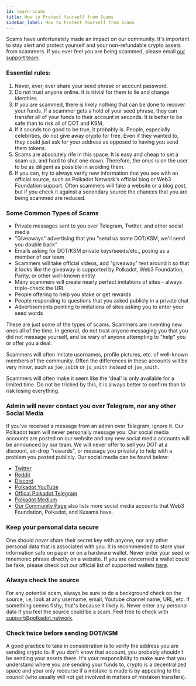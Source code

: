```yaml
---
id: learn-scams
title: How to Protect Yourself from Scams
sidebar_label: How to Protect Yourself from Scams
---
```


Scams have unfortunately made an impact on our community. It's important to stay alert and protect yourself and your non-refundable crypto assets from scammers. If you ever feel you are being scammed, please email [our support team](mailto:support@web3.foundation).

### Essential rules:

1. Never, ever, ever share your seed phrase or account password.
2. Do not trust anyone online. It is trivial for them to lie and change identities.
3. If you are scammed, there is likely nothing that can be done to recover your funds. If a scammer gets a hold of your seed phrase, they can transfer all of your funds to their account in seconds. It is better to be safe than to risk all of DOT and KSM.
4. If it sounds too good to be true, it probably is. People, especially celebrities, do not give away crypto for free. Even if they wanted to, they could just ask for your address as opposed to having you send them tokens.
5. Scams are absolutely rife in this space. It is easy and cheap to set a scam up, and hard to shut one down. Therefore, the onus is on the user to be as diligent as possible in avoiding them.
6. If you can, try to always verify new information that you see with an official source, such as Polkadot Network's official blog or Web3 Foundation support. Often scammers will fake a website or a blog post, but if you check it against a secondary source the chances that you are being scammed are reduced.

### Some Common Types of Scams

- Private messages sent to you over Telegram, Twitter, and other social media
- "Giveaways" advertising that you "send us some DOT/KSM, we'll send you double back"
- Emails asking for DOT/KSM private keys/seeds/etc., posing as a member of our team
- Scammers will take official videos, add "giveaway" text around it so that it looks like the giveaway is supported by Polkadot, Web3 Foundation, Parity, or other well-known entity
- Many scammers will create nearly perfect imitations of sites - always triple-check the URL
- People offering to help you stake or get rewards
- People responding to questions that you asked publicly in a private chat
- Advertisements pointing to imitations of sites asking you to enter your seed words

These are just some of the types of scams. Scammers are inventing new ones all of the time. In general, do not trust anyone messaging you that you did not message yourself, and be wary of anyone attempting to "help" you or offer you a deal.

Scammers will often imitate usernames, profile pictures, etc. of well-known members of the community. Often the differences in these accounts will be very minor, such as `joe_sm1th` or `jo_smith` instead of `joe_smith`.

Scammers will often make it seem like the 'deal' is only available for a limited time. Do not be tricked by this, it is always better to confirm than to risk losing everything.

### Admin will never contact you over Telegram, nor any other Social Media

If you've received a message from an admin over Telegram, ignore it. Our Polkadot team will never personally message you. Our social media accounts are posted on our website and any new social media accounts will be announced by our team. We will never offer to sell you DOT at a discount, air-drop "rewards", or message you privately to help with a problem you posted publicly. Our social media can be found below:

- [Twitter](https://twitter.com/Polkadot)
- [Reddit](https://www.reddit.com/r/dot)
- [Discord](https://discord.gg/wGUDt2p)
- [Polkadot YouTube](https://www.youtube.com/channel/UCB7PbjuZLEba_znc7mEGNgw)
- [Offical Polkadot Telegram](https://t.me/polkadotofficial)
- [Polkadot Medium](https://medium.com/polkadot-network)
- [Our Community Page](community) also lists more social media accounts that Web3 Foundation, Polkadot, and Kusama have.

### Keep your personal data secure

One should _never_ share their secret key with anyone, nor any other personal data that is associated with you. It is recommended to store your information safe on paper or on a hardware wallet. Never enter your seed or mnemonic phrase directly on a website. If you are concerned a wallet could be fake, please check out our official list of supported wallets [here](build-wallets).

### Always check the source

For any potential scam, always be sure to do a background check on the source, i.e, look at any username, email, Youtube channel name, URL, etc. If something seems fishy, that's because it likely is. Never enter any personal data if you feel the source could be a scam. Feel free to check with [support@polkadot.network](mailto:support@web3.foundation).

### Check twice before sending DOT/KSM

A good practice to take in consideration is to verify the address you are sending crypto to. If you don't know that account, you probably shouldn't be sending your assets there. It's your responsibility to make sure that you understand where you are sending your funds to, crypto is a decentralized space and your only recourse if a mistake is made is by appealing to the council (who usually will not get involved in matters of mistaken transfers).
